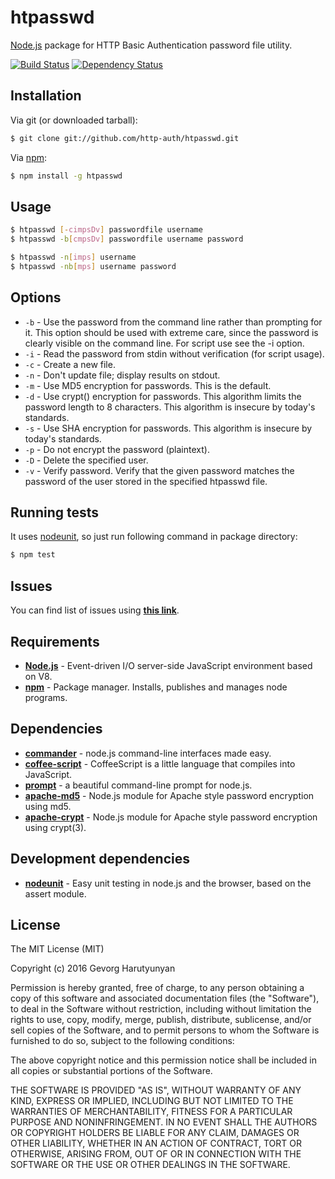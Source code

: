 # htpasswd
[Node.js](http://nodejs.org/) package for HTTP Basic Authentication password file utility.

[![Build Status](https://api.travis-ci.org/http-auth/htpasswd.png)](https://travis-ci.org/http-auth/htpasswd)
[![Dependency Status](https://david-dm.org/http-auth/htpasswd.png)](https://david-dm.org/http-auth/htpasswd)

## Installation

Via git (or downloaded tarball):

```bash
$ git clone git://github.com/http-auth/htpasswd.git
```
Via [npm](http://npmjs.org/):

```bash
$ npm install -g htpasswd
```	
## Usage

```bash
$ htpasswd [-cimpsDv] passwordfile username
$ htpasswd -b[cmpsDv] passwordfile username password

$ htpasswd -n[imps] username
$ htpasswd -nb[mps] username password
```	

## Options

 - `-b` - Use the password from the command line rather than prompting for it. This option should be used with extreme care, since the password is clearly visible on the command line. For script use see the -i option.
 - `-i` - Read the password from stdin without verification (for script usage).
 - `-c` - Create a new file.
 - `-n` - Don't update file; display results on stdout.
 - `-m` - Use MD5 encryption for passwords. This is the default.
 - `-d` - Use crypt() encryption for passwords. This algorithm limits the password length to 8 characters. This algorithm is insecure by today's standards.
 - `-s` - Use SHA encryption for passwords. This algorithm is insecure by today's standards.
 - `-p` - Do not encrypt the password (plaintext).
 - `-D` - Delete the specified user.
 - `-v` - Verify password. Verify that the given password matches the password of the user stored in the specified htpasswd file.

## Running tests

It uses [nodeunit](https://github.com/caolan/nodeunit/), so just run following command in package directory:

```bash
$ npm test
```

## Issues

You can find list of issues using **[this link](http://github.com/http-auth/htpasswd/issues)**.

## Requirements

 - **[Node.js](http://nodejs.org)** - Event-driven I/O server-side JavaScript       environment based on V8.
 - **[npm](http://npmjs.org)** - Package manager. Installs, publishes and manages   node programs.

## Dependencies

 - **[commander](https://github.com/visionmedia/commander.js/)** - node.js command-line interfaces made easy.
 - **[coffee-script](http://coffeescript.org/)** - CoffeeScript is a little language that compiles into JavaScript.
 - **[prompt](https://github.com/flatiron/prompt)** - a beautiful command-line prompt for node.js.
 - **[apache-md5](https://github.com/http-auth/apache-md5)** - Node.js module for Apache style password encryption using md5.
 - **[apache-crypt](https://github.com/http-auth/apache-crypt)** - Node.js module for Apache style password encryption using crypt(3).

## Development dependencies

 - **[nodeunit](https://github.com/caolan/nodeunit/)** - Easy unit testing in node.js and the browser, based on the assert module.

## License

The MIT License (MIT)

Copyright (c) 2016 Gevorg Harutyunyan

Permission is hereby granted, free of charge, to any person obtaining a copy of
this software and associated documentation files (the "Software"), to deal in
the Software without restriction, including without limitation the rights to
use, copy, modify, merge, publish, distribute, sublicense, and/or sell copies of
the Software, and to permit persons to whom the Software is furnished to do so,
subject to the following conditions:

The above copyright notice and this permission notice shall be included in all
copies or substantial portions of the Software.

THE SOFTWARE IS PROVIDED "AS IS", WITHOUT WARRANTY OF ANY KIND, EXPRESS OR
IMPLIED, INCLUDING BUT NOT LIMITED TO THE WARRANTIES OF MERCHANTABILITY, FITNESS
FOR A PARTICULAR PURPOSE AND NONINFRINGEMENT. IN NO EVENT SHALL THE AUTHORS OR
COPYRIGHT HOLDERS BE LIABLE FOR ANY CLAIM, DAMAGES OR OTHER LIABILITY, WHETHER
IN AN ACTION OF CONTRACT, TORT OR OTHERWISE, ARISING FROM, OUT OF OR IN
CONNECTION WITH THE SOFTWARE OR THE USE OR OTHER DEALINGS IN THE SOFTWARE.

